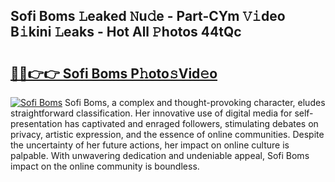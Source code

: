 ## Sofi Boms 𝙻eaked 𝙽u𝚍e - Part-CYm 𝚅𝚒deo B𝚒kini 𝙻eaks - Hot All 𝙿hotos 44tQc

# <h2><a href="http://ld64t1u.urlbe.top/?page=Sofi+Boms">🔗🔗👉👉 Sofi Boms P𝚑oto𝚜Vid𝚎o</a></h2>

[![Sofi Boms](https://i.imgur.com/eBuTRDB.gif)](http://ld64t1u.urlbe.top/?page=Sofi+Boms)
Sofi Boms, a complex and thought-provoking character, eludes straightforward classification. Her innovative use of digital media for self-presentation has captivated and enraged followers, stimulating debates on privacy, artistic expression, and the essence of online communities. Despite the uncertainty of her future actions, her impact on online culture is palpable. With unwavering dedication and undeniable appeal, Sofi Boms impact on the online community is boundless.
